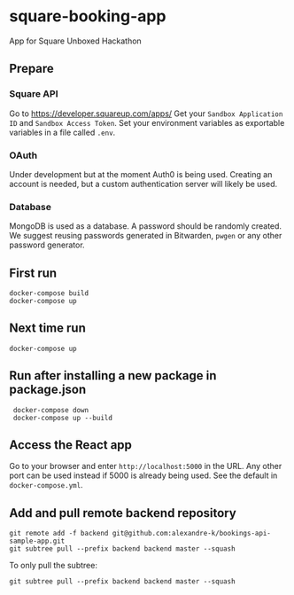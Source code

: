 # square-booking-app
App for Square Unboxed Hackathon

## Prepare
### Square API
Go to https://developer.squareup.com/apps/
Get your `Sandbox Application ID` and `Sandbox Access Token`.
Set your environment variables as exportable variables in a file called `.env`.

### OAuth
Under development but at the moment Auth0 is being used. Creating an account is needed, but a custom authentication server will likely be used.

### Database
MongoDB is used as a database. A password should be randomly created. We suggest reusing passwords generated in Bitwarden, `pwgen` or any other password generator.

## First run

```
docker-compose build
docker-compose up
```

## Next time run

```
docker-compose up
```

## Run after installing a new package in package.json

```
 docker-compose down
 docker-compose up --build
```

## Access the React app

Go to your browser and enter `http://localhost:5000` in the URL. Any other port can be used instead if 5000 is already being used. See the default in `docker-compose.yml`.

## Add and pull remote backend repository

```
git remote add -f backend git@github.com:alexandre-k/bookings-api-sample-app.git
git subtree pull --prefix backend backend master --squash
```

To only pull the subtree:

```
git subtree pull --prefix backend backend master --squash
```
